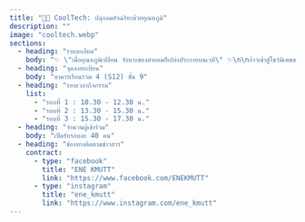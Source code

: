 ```yaml
---
title: "🌌🎶 CoolTech: ปลุกลมอัจฉริยะด้วยอุณหภูมิ"
description: ""
image: "cooltech.webp"
sections:
  - heading: "รายละเอียด"
    body: "✨ \"เมื่ออุณหภูมิเปลี่ยน จังหวะของสายลมก็เปล่งประกายบนเวที\" ✨\n\nก้าวเข้าสู่โชว์พิเศษของ CoolTech ที่จะพาคุณค้นพบว่า เทคโนโลยีใกล้ตัวก็สามารถเป็นเวทีแห่งความฝันได้ 🌌\nโปรเจกต์นี้คือการสร้าง พัดลมอัจฉริยะ ที่สามารถปรับความเร็วเองตามอุณหภูมิของห้อง โดยใช้ DHT11 Sensor ตรวจวัดค่า และควบคุมมอเตอร์พัดลมด้วยเทคนิค PWM (Pulse Width Modulation)\n\n🌞 อากาศร้อน → พัดลมหมุนเร็วขึ้น ราวกับเพลงแดนซ์จังหวะมันส์\n🌙 อากาศเย็น → พัดลมหมุนช้าลง คล้ายบัลลาดอบอุ่นหัวใจ\n\n🎤 สิ่งที่จะได้เรียนรู้ในโชว์นี้\n• การใช้เซ็นเซอร์ตรวจวัดอุณหภูมิ\n• การประมวลผลค่าดิจิทัลจากเซ็นเซอร์\n• การควบคุมความเร็วของมอเตอร์ด้วย PWM\n\nมาร่วมกับ CoolTech แล้วปล่อยให้ สายลมแห่งนวัตกรรม พัดพาความฝันของคุณให้เปล่งประกายกลางเวที! 💫"
  - heading: "จุดลงทะเบียน"
    body: "อาคารเรียนรวม 4 (S12) ชั้น 9"
  - heading: "รอบเวลากิจกรรม"
    list:
      - "รอบที่ 1 : 10.30 - 12.30 น."
      - "รอบที่ 2 : 13.30 - 15.30 น."
      - "รอบที่ 3 : 15.30 - 17.30 น."
  - heading: "จำนวนผู้เข้าร่วม"
    body: "เปิดรับรอบละ 40 คน"
  - heading: "ช่องทางติดตามข่าวสาร"
    contract:
      - type: "facebook"
        title: "ENE KMUTT"
        link: "https://www.facebook.com/ENEKMUTT"
      - type: "instagram"
        title: "ene_kmutt"
        link: "https://www.instagram.com/ene_kmutt"
---
```

